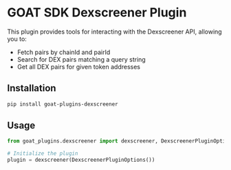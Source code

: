 # GOAT SDK Dexscreener Plugin

This plugin provides tools for interacting with the Dexscreener API, allowing you to:
- Fetch pairs by chainId and pairId
- Search for DEX pairs matching a query string
- Get all DEX pairs for given token addresses

## Installation

```bash
pip install goat-plugins-dexscreener
```

## Usage

```python
from goat_plugins.dexscreener import dexscreener, DexscreenerPluginOptions

# Initialize the plugin
plugin = dexscreener(DexscreenerPluginOptions())
```
